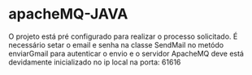 # apacheMQ-JAVA
O projeto está pré configurado para realizar o processo solicitado.
É necessário setar o email e senha na classe SendMail no metódo enviarGmail para autenticar o envio e o servidor ApacheMQ deve está devidamente inicializado no ip local na porta: 61616

